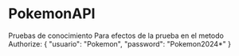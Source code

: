 # PokemonAPI
Pruebas de conocimiento
Para efectos de la prueba en el metodo Authorize:
{
  "usuario": "Pokemon",
  "password": "Pokemon2024*"
}
